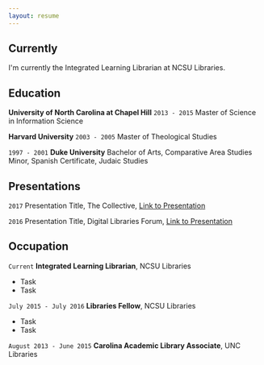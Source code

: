 ```yaml
---
layout: resume
---
```


## Currently
I'm currently the Integrated Learning Librarian at NCSU Libraries.

## Education


__University of North Carolina at Chapel Hill__
`2013 - 2015`
Master of Science in Information Science

__Harvard University__
`2003 - 2005`
Master of Theological Studies

`1997 - 2001`
__Duke University__
Bachelor of Arts, Comparative Area Studies
Minor, Spanish
Certificate, Judaic Studies


## Presentations

`2017`
Presentation Title, The Collective, <a href="http://MyWebsite.tld/presentation1">Link to Presentation</a>

`2016`
Presentation Title, Digital Libraries Forum, <a href="http://MyWebsite.tld/presentation1">Link to Presentation</a>


## Occupation

`Current`
__Integrated Learning Librarian__, NCSU Libraries

- Task
- Task

`July 2015 - July 2016`
__Libraries Fellow__, NCSU Libraries

- Task
- Task

`August 2013 - June 2015`
__Carolina Academic Library Associate__, UNC Libraries


<!-- ### Footer

Last updated: May 2013 -->
